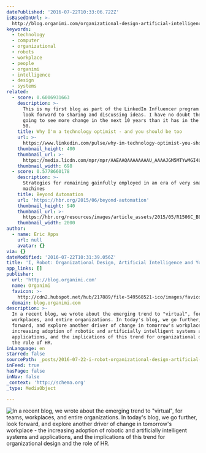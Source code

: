 ```yaml
---
datePublished: '2016-07-22T10:33:06.722Z'
isBasedOnUrl: >-
  http://blog.organimi.com/organizational-design-artificial-intelligence-and-your-workplace
keywords:
  - technology
  - computer
  - organizational
  - robots
  - workplace
  - people
  - organimi
  - intelligence
  - design
  - systems
related:
  - score: 0.6006931663
    description: >-
      This is my first blog as part of the LinkedIn Influencer program and I
      look forward to sharing and discussing ideas. I have no doubt the world is
      going to see more change in the next 10 years than it has in the previous
      50.
    title: Why I'm a technology optimist - and you should be too
    url: >-
      https://www.linkedin.com/pulse/why-im-technology-optimist-you-should-too-andrew-penn
    thumbnail_height: 400
    thumbnail_url: >-
      https://media.licdn.com/mpr/mpr/AAEAAQAAAAAAAAU_AAAAJGM5MTYwMGI4LTJjN2EtNGJiZS04Y2E4LWEwYjg4MmI4ZWVkZg.jpg
    thumbnail_width: 698
  - score: 0.5778660178
    description: >-
      Strategies for remaining gainfully employed in an era of very smart
      machines
    title: Beyond Automation
    url: 'https://hbr.org/2015/06/beyond-automation'
    thumbnail_height: 940
    thumbnail_url: >-
      https://hbr.org/resources/images/article_assets/2015/05/R1506C_BENNETT_DAVENPORT.jpg
    thumbnail_width: 2000
author:
  - name: Eric Apps
    url: null
    avatar: {}
via: {}
dateModified: '2016-07-22T10:31:39.056Z'
title: 'I, Robot: Organizational Design, Artificial Intelligence and Your Workplace'
app_links: []
publisher:
  url: 'http://blog.organimi.com'
  name: Organimi
  favicon: >-
    http://cdn2.hubspot.net/hub/217889/file-549568521-ico/images/favicon.ico?t=1468895257548
  domain: blog.organimi.com
description: >-
  In a recent blog, we wrote about the emerging trend to "virtual", for teams,
  workplaces, and entire organizations. In today's blog, we go further, look
  forward, and explore another driver of change in tomorrow's workplace - the
  increasing adoption of robotic and artificially intelligent systems and
  applications, and the implications of this trend for organizational design and
  the role of HR.
inLanguage: en
starred: false
sourcePath: _posts/2016-07-22-i-robot-organizational-design-artificial-intelligence-and.md
inFeed: true
hasPage: false
inNav: false
_context: 'http://schema.org'
_type: MediaObject

---
```

![In a recent blog, we wrote about the emerging trend to "virtual", for teams, workplaces, and entire organizations. In today's blog, we go further, look forward, and explore another driver of change in tomorrow's workplace - the increasing adoption of robotic and artificially intelligent systems and applications, and the implications of this trend for organizational design and the role of HR.](https://the-grid-user-content.s3-us-west-2.amazonaws.com/07680084-c16e-4ef7-973f-a2387d324241.png)